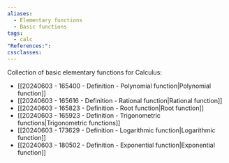 ```yaml
---
aliases:
  - Elementary functions
  - Basic functions
tags:
  - calc
"References:": 
cssclasses:
---
```

Collection of basic elementary functions for Calculus:
+ [[20240603 - 165400 - Definition - Polynomial function|Polynomial function]]
+ [[20240603 - 165616 - Definition - Rational function|Rational function]]
+ [[20240603 - 165823 - Definition - Root function|Root function]]
+ [[20240603 - 165923 - Definition - Trigonometric functions|Trigonometric functions]]
+ [[20240603 - 173629 - Definition - Logarithmic function|Logarithmic function]]
+ [[20240603 - 180502 - Definition - Exponential function|Exponential function]]



